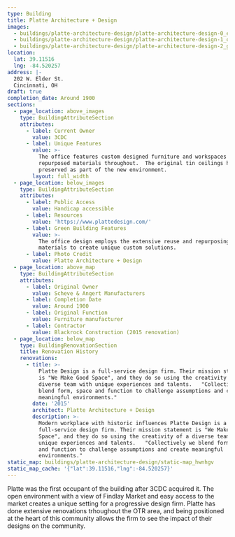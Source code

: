 ```yaml
---
type: Building
title: Platte Architecture + Design
images:
  - buildings/platte-architecture-design/platte-architecture-design-0_efesbe
  - buildings/platte-architecture-design/platte-architecture-design-1_oldvle
  - buildings/platte-architecture-design/platte-architecture-design-2_g6ylq1
location:
  lat: 39.11516
  lng: -84.520257
address: |-
  202 W. Elder St.
  Cincinnati, OH
draft: true
completion_date: Around 1900
sections:
  - page_location: above_images
    type: BuildingAttributeSection
    attributes:
      - label: Current Owner
        value: 3CDC
      - label: Unique Features
        value: >-
          The office features custom designed furniture and workspaces using
          repurposed materials throughout.  The original tin ceilings have been
          preserved as part of the new environment.
        layout: full_width
  - page_location: below_images
    type: BuildingAttributeSection
    attributes:
      - label: Public Access
        value: Handicap accessible
      - label: Resources
        value: 'https://www.plattedesign.com/'
      - label: Green Building Features
        value: >-
          The office design employs the extensive reuse and repurposing of
          materials to create unique custom solutions.
      - label: Photo Credit
        value: Platte Architecture + Design
  - page_location: above_map
    type: BuildingAttributeSection
    attributes:
      - label: Original Owner
        value: Scheve & Angert Manufacturers
      - label: Completion Date
        value: Around 1900
      - label: Original Function
        value: Furniture manufacturer
      - label: Contractor
        value: Blackrock Construction (2015 renovation)
  - page_location: below_map
    type: BuildingRenovationSection
    title: Renovation History
    renovations:
      - title: >-
          Platte Design is a full-service design firm. Their mission statement
          is "We Make Good Space", and they do so using the creativity of a
          diverse team with unique experiences and talents.   "Collectively we
          blend form, space and function to challenge assumptions and create
          meaningful environments."
        date: '2015'
        architect: Platte Architecture + Design
        description: >-
          Modern workplace with historic influences Platte Design is a
          full-service design firm. Their mission statement is "We Make Good
          Space", and they do so using the creativity of a diverse team with
          unique experiences and talents.   "Collectively we blend form, space
          and function to challenge assumptions and create meaningful
          environments."
static_map: buildings/platte-architecture-design/static-map_hwnhgv
static_map_cache: '{"lat":39.11516,"lng":-84.520257}'
---
```


Platte was the first occupant of the building after 3CDC acquired it. The open environment with a view of Findlay Market and easy access to the market creates a unique setting for a progressive design firm. Platte has done extensive renovations trhoughout the OTR area, and being positioned at the heart of this community allows the firm to see the impact of their designs on the community.
